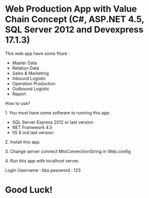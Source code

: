 # Web Production App with Value Chain Concept (C#, ASP.NET 4.5, SQL Server 2012 and Devexpress 17.1.3)
<p>This web app have some fiture :</p>
<ul>
 <li>Master Data</li>
 <li>Relation Data</li>
  <li>Sales & Marketing</li>
  <li>Inbound Logistic</li>
  <li>Operation Production</li>
  <li>Outbound Logistic</li>
  <li>Report</li>
</ul>

<p>How to use?</p>
<p>1. You must have some software to running this app:</p>
<ul>
 <li>SQL Server Express 2012 or last version</li>
 <li>NET Framework 4.5</li>
 <li>IIS 8 ord last version</li>
</ul>
<p>2. Install this app.</p>
<p>3. Change server connect MtoConnectionString in Web.config</p>
<p>4. Run this app with localhost server.</p>
Login
Username : tika
password : 123

# Good Luck!
